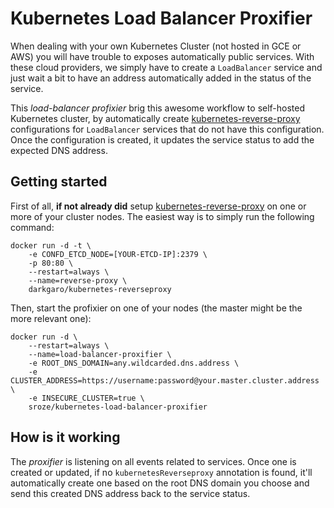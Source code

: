 # Kubernetes Load Balancer Proxifier

When dealing with your own Kubernetes Cluster (not hosted in GCE or AWS) you will have trouble to exposes automatically
public services. With these cloud providers, we simply have to create a `LoadBalancer` service and just wait a bit to
have an address automatically added in the status of the service.

This _load-balancer profixier_ brig this awesome workflow to self-hosted Kubernetes cluster, by automatically create
[kubernetes-reverse-proxy](https://github.com/darkgaro/kubernetes-reverseproxy) configurations for `LoadBalancer`
services that do not have this configuration. Once the configuration is created, it updates the service status to
add the expected DNS address.

## Getting started

First of all, **if not already did** setup [kubernetes-reverse-proxy](https://github.com/darkgaro/kubernetes-reverseproxy) on one or more of
your cluster nodes. The easiest way is to simply run the following command:

```
docker run -d -t \
    -e CONFD_ETCD_NODE=[YOUR-ETCD-IP]:2379 \
    -p 80:80 \
    --restart=always \
    --name=reverse-proxy \
    darkgaro/kubernetes-reverseproxy
```

Then, start the profixier on one of your nodes (the master might be the more relevant one):
```
docker run -d \
    --restart=always \
    --name=load-balancer-proxifier \
    -e ROOT_DNS_DOMAIN=any.wildcarded.dns.address \
    -e CLUSTER_ADDRESS=https://username:password@your.master.cluster.address \
    -e INSECURE_CLUSTER=true \
    sroze/kubernetes-load-balancer-proxifier
```

## How is it working

The _proxifier_ is listening on all events related to services. Once one is created or updated, if no
`kubernetesReverseproxy` annotation is found, it'll automatically create one based on the root DNS domain you choose
and send this created DNS address back to the service status.
